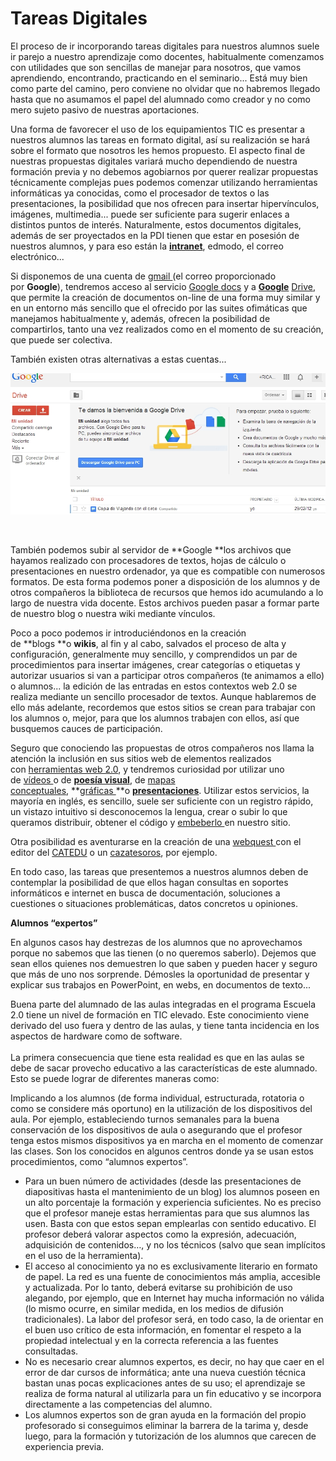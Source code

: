 
# Tareas Digitales

El proceso de ir incorporando tareas digitales para nuestros alumnos suele ir parejo a nuestro aprendizaje como docentes, habitualmente comenzamos con utilidades que son sencillas de manejar para nosotros, que vamos aprendiendo, encontrando, practicando en el seminario... Está muy bien como parte del camino, pero conviene no olvidar que no habremos llegado hasta que no asumamos el papel del alumnado como creador y no como mero sujeto pasivo de nuestras aportaciones.

Una forma de favorecer el uso de los equipamientos TIC es presentar a nuestros alumnos las tareas en formato digital, así su realización se hará sobre el formato que nosotros les hemos propuesto. El aspecto final de nuestras propuestas digitales variará mucho dependiendo de nuestra formación previa y no debemos agobiarnos por querer realizar propuestas técnicamente complejas pues podemos comenzar utilizando herramientas informáticas ya conocidas, como el procesador de textos o las presentaciones, la posibilidad que nos ofrecen para insertar hipervínculos, imágenes, multimedia... puede ser suficiente para sugerir enlaces a distintos puntos de interés. Naturalmente, estos documentos digitales, además de ser proyectados en la PDI tienen que estar en posesión de nuestros alumnos, y para eso están la [**intranet**](http://www.catedu.es/intranetypupitre/index.php), edmodo, el correo electrónico...

Si disponemos de una cuenta de [gmail ](https://www.google.com/accounts/ServiceLogin?service=mail&amp;passive=true&amp;rm=false&amp;continue=http%3A%2F%2Fmail.google.com%2Fmail%2F%3Fhl%3Des%26ui%3Dhtml%26zy%3Dl&amp;bsv=zpwhtygjntrz&amp;scc=1&amp;ltmpl=default&amp;ltmplcache=2&amp;hl=es)(el correo proporcionado por **Google**), tendremos acceso al servicio [Google docs](http://www.google.com/google-d-s/intl/es/tour1.html) y a **[Google](http://gdrive-blog.blogspot.com.es/)** [Drive](http://gdrive-blog.blogspot.com.es/), que permite la creación de documentos on-line de una forma muy similar y en un entorno más sencillo que el ofrecido por las suites ofimáticas que manejamos habitualmente y, además, ofrecen la posibilidad de compartirlos, tanto una vez realizados como en el momento de su creación, que puede ser colectiva. 

También existen otras alternativas a estas cuentas...

![2.26.Captura pantalla.Imagen propia](img/capturadadrive.jpg)

[<br/>](http://www.flickr.com/photos/infocux/)

También podemos subir al servidor de **Google **los archivos que hayamos realizado con procesadores de textos, hojas de cálculo o presentaciones en nuestro ordenador, ya que es compatible con numerosos formatos. De esta forma podemos poner a disposición de los alumnos y de otros compañeros la biblioteca de recursos que hemos ido acumulando a lo largo de nuestra vida docente. Estos archivos pueden pasar a formar parte de nuestro blog o nuestra wiki mediante vínculos.

Poco a poco podemos ir introduciéndonos en la creación de **blogs **o **wikis**, al fin y al cabo, salvados el proceso de alta y configuración, generalmente muy sencillo, y comprendidos un par de procedimientos para insertar imágenes, crear categorías o etiquetas y autorizar usuarios si van a participar otros compañeros (te animamos a ello) o alumnos... la edición de las entradas en estos contextos web 2.0 se realiza mediante un sencillo procesador de textos. Aunque hablaremos de ello más adelante, recordemos que estos sitios se crean para trabajar con los alumnos o, mejor, para que los alumnos trabajen con ellos, así que busquemos cauces de participación.

Seguro que conociendo las propuestas de otros compañeros nos llama la atención la inclusión en sus sitios web de elementos realizados con [herramientas web 2.0](http://www.catedu.es/arablogs/blog.php?id_blog=1145), y tendremos curiosidad por utilizar uno de [vídeos ](http://www.catedu.es/arablogs/blog.php?id_blog=1145&amp;id_articulo=48626)o de **[poesía visual](http://www.catedu.es/arablogs/blog.php?id_blog=1145&amp;id_articulo=49252)**, de [mapas conceptuales](http://www.catedu.es/arablogs/blog.php?id_blog=1145&amp;id_articulo=55905), **[gráficas ](http://www.catedu.es/arablogs/blog.php?id_blog=1145&amp;id_articulo=56123)**o **[presentaciones](http://www.catedu.es/arablogs/blog.php?id_blog=1145&amp;id_articulo=44075)**. Utilizar estos servicios, la mayoría en inglés, es sencillo, suele ser suficiente con un registro rápido, un vistazo intuitivo si desconocemos la lengua, crear o subir lo que queramos distribuir, obtener el código y [embeberlo ](http://www.catedu.es/arablogs/blog.php?id_blog=1145&amp;id_articulo=47237)en nuestro sitio.

Otra posibilidad es aventurarse en la creación de una [webquest ](http://www.uib.es/depart/gte/edutec-e/revelec17/adell_16a.htm)con el editor del [CATEDU](http://catedu.es/crear_wq/z_usuarios/ingreso_usuarios.php) o un [cazatesoros](http://www.educacontic.es/blog/las-cazas-del-tesoro-examen-como-trabajar-la-lectura-comprensiva), por ejemplo.

En todo caso, las tareas que presentemos a nuestros alumnos deben de contemplar la posibilidad de que ellos hagan consultas en soportes informáticos e internet en busca de documentación, soluciones a cuestiones o situaciones problemáticas, datos concretos u opiniones.

**Alumnos “expertos”**

En algunos casos hay destrezas de los alumnos que no aprovechamos porque no sabemos que las tienen (o no queremos saberlo). Dejemos que sean ellos quienes nos demuestren lo que saben y pueden hacer y seguro que más de uno nos sorprende. Démosles la oportunidad de presentar y explicar sus trabajos en PowerPoint, en webs, en documentos de texto...

Buena parte del alumnado de las aulas integradas en el programa Escuela 2.0 tiene un nivel de formación en TIC elevado. Este conocimiento viene derivado del uso fuera y dentro de las aulas, y tiene tanta incidencia en los aspectos de hardware como de software.<br/><br/>La primera consecuencia que tiene esta realidad es que en las aulas se debe de sacar provecho educativo a las características de este alumnado. Esto se puede lograr de diferentes maneras como:

Implicando a los alumnos (de forma individual, estructurada, rotatoria o como se considere más oportuno) en la utilización de los dispositivos del aula. Por ejemplo, estableciendo turnos semanales para la buena conservación de los dispositivos de aula o asegurando que el profesor tenga estos mismos dispositivos ya en marcha en el momento de comenzar las clases. Son los conocidos en algunos centros donde ya se usan estos procedimientos, como “alumnos expertos”.

- Para un buen número de actividades (desde las presentaciones de diapositivas hasta el mantenimiento de un blog) los alumnos poseen en un alto porcentaje la formación y experiencia suficientes. No es preciso que el profesor maneje estas herramientas para que sus alumnos las usen. Basta con que estos sepan emplearlas con sentido educativo. El profesor deberá valorar aspectos como la expresión, adecuación, adquisición de contenidos…, y no los técnicos (salvo que sean implícitos en el uso de la herramienta).
- El acceso al conocimiento ya no es exclusivamente literario en formato de papel. La red es una fuente de conocimientos más amplia, accesible y actualizada. Por lo tanto, deberá evitarse su prohibición de uso alegando, por ejemplo, que en Internet hay mucha información no válida (lo mismo ocurre, en similar medida, en los medios de difusión tradicionales). La labor del profesor será, en todo caso, la de orientar en el buen uso crítico de esta información, en fomentar el respeto a la propiedad intelectual y en la correcta referencia a las fuentes consultadas.
- No es necesario crear alumnos expertos, es decir, no hay que caer en el error de dar cursos de informática; ante una nueva cuestión técnica bastan unas pocas explicaciones antes de su uso; el aprendizaje se realiza de forma natural al utilizarla para un fin educativo y se incorpora directamente a las competencias del alumno.
- Los alumnos expertos son de gran ayuda en la formación del propio profesorado si conseguimos eliminar la barrera de la tarima y, desde luego, para la formación y tutorización de los alumnos que carecen de experiencia previa.


